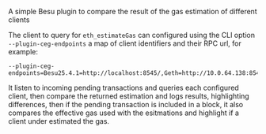 A simple Besu plugin to compare the result of the gas estimation of different clients

The client to query for `eth_estimateGas` can configured using the CLI option `--plugin-ceg-endpoints` a map of client identifiers and their RPC url, for example:
```
--plugin-ceg-endpoints=Besu25.4.1=http://localhost:8545/,Geth=http://10.0.64.138:8545/,BesuDev=http://10.0.0.58:8545
```

It listen to incoming pending transactions and queries each configured client, then compare the returned estimation and logs results, highlighting differences, then if the pending transaction is included in a block, it also compares the effective gas used with the esitmations and highlight if a client under estimated the gas.
